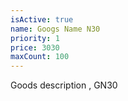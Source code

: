 ```yaml
---
isActive: true
name: Googs Name N30
priority: 1
price: 3030
maxCount: 100
---
```


Goods description , GN30